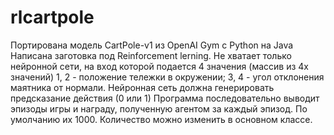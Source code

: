 # rlcartpole
Портирована модель CartPole-v1 из OpenAI Gym с Python на Java Написана заготовка под Reinforcement lerning. 
Не хватает только нейронной сети, на вход которой подается 4 значения (массив из 4х значений) 
1, 2 - положение тележки в окружении; 
3, 4 - угол отклонения маятника от нормали.
Нейронная сеть должна генерировать предсказание действия (0 или 1)
Программа последовательно выводит эпизоды игры и награду, полученную агентом за каждый эпизод. По умолчанию их 1000. Количество можно изменить в основном классе. 
